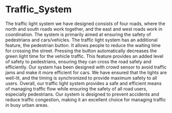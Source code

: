 # Traffic_System
The traffic light system we have designed consists of four roads, where the north and 
south roads work together, and the east and west roads work in coordination. The system 
is primarily aimed at ensuring the safety of pedestrians and cars/vehicles.
The traffic light system has an additional feature, the pedestrian button. It allows people 
to reduce the waiting time for crossing the street. Pressing the button automatically 
decreases the green light time for the vehicle traffic. This feature provides an added level 
of safety to pedestrians, ensuring they can cross the road safely and efficiently.
Our system has been designed with crowd sensor to avoid traffic jams and make it more 
efficient for cars. We have ensured that the lights are well-lit, and the timing is 
synchronized to provide maximum safety to all users.
Overall, our traffic light system provides a safe and efficient means of managing traffic 
flow while ensuring the safety of all road users, especially pedestrians. Our system is 
designed to prevent accidents and reduce traffic congestion, making it an excellent choice 
for managing traffic in busy urban areas.
